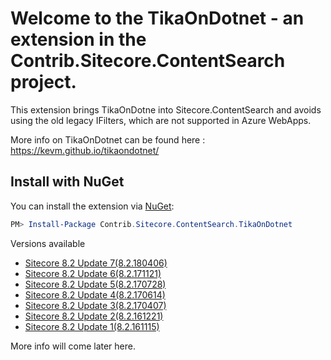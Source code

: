 Welcome to the TikaOnDotnet - an extension in the Contrib.Sitecore.ContentSearch project.
=====================================

This extension brings TikaOnDotne into Sitecore.ContentSearch and avoids using the old legacy IFilters, which are not supported in Azure WebApps.

More info on TikaOnDotnet can be found here : https://kevm.github.io/tikaondotnet/


## Install with NuGet

You can install the extension via [NuGet](https://www.nuget.org/packages/Contrib.Sitecore.ContentSearch.TikaOnDotnet/):



``` powershell
PM> Install-Package Contrib.Sitecore.ContentSearch.TikaOnDotnet
```

Versions available

* [Sitecore 8.2 Update 7(8.2.180406)](https://www.nuget.org/packages/Contrib.Sitecore.ContentSearch.TikaOnDotnet/8.2.180406)
* [Sitecore 8.2 Update 6(8.2.171121)](https://www.nuget.org/packages/Contrib.Sitecore.ContentSearch.TikaOnDotnet/8.2.171121)
* [Sitecore 8.2 Update 5(8.2.170728)](https://www.nuget.org/packages/Contrib.Sitecore.ContentSearch.TikaOnDotnet/8.2.170728)
* [Sitecore 8.2 Update 4(8.2.170614)](https://www.nuget.org/packages/Contrib.Sitecore.ContentSearch.TikaOnDotnet/8.2.170614)
* [Sitecore 8.2 Update 3(8.2.170407)](https://www.nuget.org/packages/Contrib.Sitecore.ContentSearch.TikaOnDotnet/8.2.170407)
* [Sitecore 8.2 Update 2(8.2.161221)](https://www.nuget.org/packages/Contrib.Sitecore.ContentSearch.TikaOnDotnet/8.2.161221)
* [Sitecore 8.2 Update 1(8.2.161115)](https://www.nuget.org/packages/Contrib.Sitecore.ContentSearch.TikaOnDotnet/8.2.161115)


More info will come later here.




